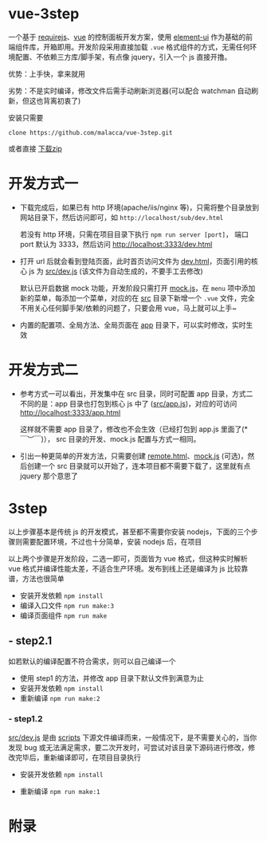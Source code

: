 # vue-3step

一个基于 [requirejs](https://github.com/requirejs/requirejs)、[vue](https://github.com/vuejs/vue) 的控制面板开发方案，使用 [element-ui](https://github.com/ElemeFE/element) 作为基础的前端组件库，开箱即用。开发阶段采用直接加载 `.vue` 格式组件的方式，无需任何环境配置、不依赖三方库/脚手架，有点像 jquery，引入一个 js 直接开撸。

优势：上手快，拿来就用

劣势：不是实时编译，修改文件后需手动刷新浏览器(可以配合 watchman 自动刷新，但这也背离初衷了)


安装只需要

`clone https://github.com/malacca/vue-3step.git`

或者直接 [下载zip](https://github.com/malacca/vue-3step/archive/master.zip)

# 开发方式一

- 下载完成后，如果已有 http 环境(apache/iis/nginx 等)，只需将整个目录放到网站目录下，然后访问即可，如 `http://localhost/sub/dev.html`

     若没有 http 环境，只需在项目目录下执行 `npm run server [port]`， 端口 port 默认为 3333，然后访问 [http://localhost:3333/dev.html](http://localhost:3333/dev.html)

- 打开 url 后就会看到登陆页面，此时首页访问文件为 [dev.html](https://github.com/malacca/vue-3step/blob/master/dev.html)，页面引用的核心 js 为 [src/dev.js](https://github.com/malacca/vue-3step/blob/master/src/dev.js) (该文件为自动生成的，不要手工去修改)

    默认已开启数据 mock 功能，开发阶段只需打开 [mock.js](https://github.com/malacca/vue-3step/blob/master/mock.js)，在 `menu` 项中添加新的菜单，每添加一个菜单，对应的在 [src](https://github.com/malacca/vue-3step/tree/master/src) 目录下新增一个 `.vue` 文件，完全不用关心任何脚手架/依赖的问题了，只要会用 vue，马上就可以上手~

- 内置的配置项、全局方法、全局页面在 [app](https://github.com/malacca/vue-3step/tree/master/app) 目录下，可以实时修改，实时生效


# 开发方式二

- 参考方式一可以看出，开发集中在 src 目录，同时可配置 app 目录，方式二不同的是：app 目录也打包到核心 js 中了 ([src/app.js](https://github.com/malacca/vue-3step/blob/master/src/app.js))，对应的可访问 [http://localhost:3333/app.html](http://localhost:3333/app.html)

    这样就不需要 app 目录了，修改也不会生效（已经打包到 app.js 里面了(*￣︶￣)）， src 目录的开发、mock.js 配置与方式一相同。




- 引出一种更简单的开发方法，只需要创建 [remote.html](https://github.com/malacca/vue-3step/blob/master/remote.html)、[mock.js](https://github.com/malacca/vue-3step/blob/master/mock.js) (可选)，然后创建一个 src 目录就可以开始了，连本项目都不需要下载了，这里就有点 jquery 那个意思了


# 3step

以上步骤基本是传统 js 的开发模式，甚至都不需要你安装 nodejs，下面的三个步骤则需要配置环境，不过也十分简单，安装 nodejs 后，在项目





以上两个步骤是开发阶段，二选一即可，页面皆为 vue 格式，但这种实时解析 vue 格式并编译性能太差，不适合生产环境。发布到线上还是编译为 js 比较靠谱，方法也很简单

- 安装开发依赖  `npm install` 
- 编译入口文件  `npm run make:3`
- 编译页面组件  `npm run make`






## - step2.1

如若默认的编译配置不符合需求，则可以自己编译一个

- 使用 step1 的方法，并修改 app 目录下默认文件到满意为止
- 安装开发依赖  `npm install` 
- 重新编译  `npm run make:2`

### - step1.2

[src/dev.js](https://github.com/malacca/vue-3step/blob/master/src/dev.js) 是由 [scripts](https://github.com/malacca/vue-3step/tree/master/scripts) 下源文件编译而来，一般情况下，是不需要关心的，当你发现 bug 或无法满足需求，要二次开发时，可尝试对该目录下源码进行修改，修改完毕后，重新编译即可，在项目目录执行

 - 安装开发依赖  `npm install` 

 - 重新编译  `npm run make:1`

# 附录



